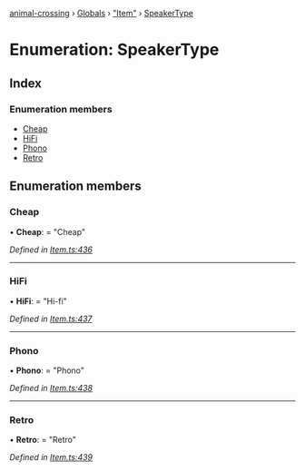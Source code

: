 [animal-crossing](../README.md) › [Globals](../globals.md) › ["Item"](../modules/_item_.md) › [SpeakerType](_item_.speakertype.md)

# Enumeration: SpeakerType

## Index

### Enumeration members

* [Cheap](_item_.speakertype.md#cheap)
* [HiFi](_item_.speakertype.md#hifi)
* [Phono](_item_.speakertype.md#phono)
* [Retro](_item_.speakertype.md#retro)

## Enumeration members

###  Cheap

• **Cheap**: = "Cheap"

*Defined in [Item.ts:436](https://github.com/Norviah/animal-crossing/blob/18dc317/module/types/Item.ts#L436)*

___

###  HiFi

• **HiFi**: = "Hi-fi"

*Defined in [Item.ts:437](https://github.com/Norviah/animal-crossing/blob/18dc317/module/types/Item.ts#L437)*

___

###  Phono

• **Phono**: = "Phono"

*Defined in [Item.ts:438](https://github.com/Norviah/animal-crossing/blob/18dc317/module/types/Item.ts#L438)*

___

###  Retro

• **Retro**: = "Retro"

*Defined in [Item.ts:439](https://github.com/Norviah/animal-crossing/blob/18dc317/module/types/Item.ts#L439)*
